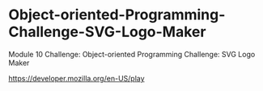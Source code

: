 # Object-oriented-Programming-Challenge-SVG-Logo-Maker

Module 10 Challenge: Object-oriented Programming Challenge: SVG Logo Maker

https://developer.mozilla.org/en-US/play
